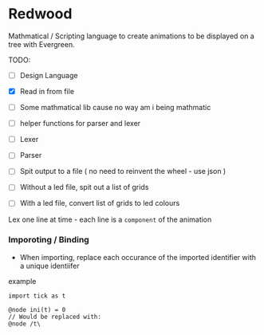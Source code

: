 # Redwood
Mathmatical / Scripting language to create animations to be displayed on a tree with Evergreen.

TODO:

- [ ] Design Language
- [x] Read in from file
- [ ] Some mathmatical lib cause no way am i being mathmatic
- [ ] helper functions for parser and lexer
- [ ] Lexer
- [ ] Parser
- [ ] Spit output to a file ( no need to reinvent the wheel - use json )

- [ ] Without a led file, spit out a list of grids
- [ ] With a led file, convert list of grids to led colours


Lex one line at time - each line is a `component` of the animation


### Imporoting / Binding

- When importing, replace each occurance of the imported identifier with a unique identiifer

example
```
import tick as t

@node ini(t) = 0
// Would be replaced with:
@node /t\
```


